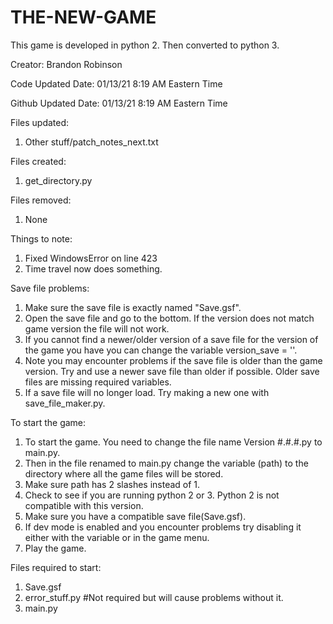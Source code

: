 # THE-NEW-GAME
This game is developed in python 2.
Then converted to python 3.

Creator: Brandon Robinson

Code Updated Date: 01/13/21 8:19 AM Eastern Time

Github Updated Date: 01/13/21 8:19 AM Eastern Time

Files updated:
  1. Other stuff/patch_notes_next.txt

Files created:
  1. get_directory.py

Files removed:
  1. None

Things to note:
  1. Fixed WindowsError on line 423
  2. Time travel now does something.

Save file problems:
  1. Make sure the save file is exactly named "Save.gsf".
  2. Open the save file and go to the bottom. If the version does not match game version the 
file will not work.
  3. If you cannot find a newer/older version of a save file for the version of the game you have you can change the variable version_save = ''.
  4. Note you may encounter problems if the save file is older than the game version. Try and use a newer save file than older if possible. Older save files are missing required variables.
  5. If a save file will no longer load. Try making a new one with save_file_maker.py.

To start the game:
  1. To start the game. You need to change the file name Version #.#.#.py to main.py.
  2. Then in the file renamed to main.py change the variable (path) to the directory where all the game files will be stored.
  3. Make sure path has 2 slashes instead of 1.
  4. Check to see if you are running python 2 or 3. Python 2 is not compatible with this version.
  5. Make sure you have a compatible save file(Save.gsf).
  6. If dev mode is enabled and you encounter problems try disabling it either with the variable or in the game menu.
  7. Play the game.

Files required to start:
  1. Save.gsf
  2. error_stuff.py #Not required but will cause problems without it.
  3. main.py
